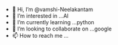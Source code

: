 - 👋 Hi, I’m @vamshi-Neelakantam
- 👀 I’m interested in ...AI
- 🌱 I’m currently learning ...python
- 💞️ I’m looking to collaborate on ...google
- 📫 How to reach me ...

<!---
vamshi-swag/vamshi-swag is a ✨ special ✨ repository because its `README.md` (this file) appears on your GitHub profile.
You can click the Preview link to take a look at your changes.
--->
